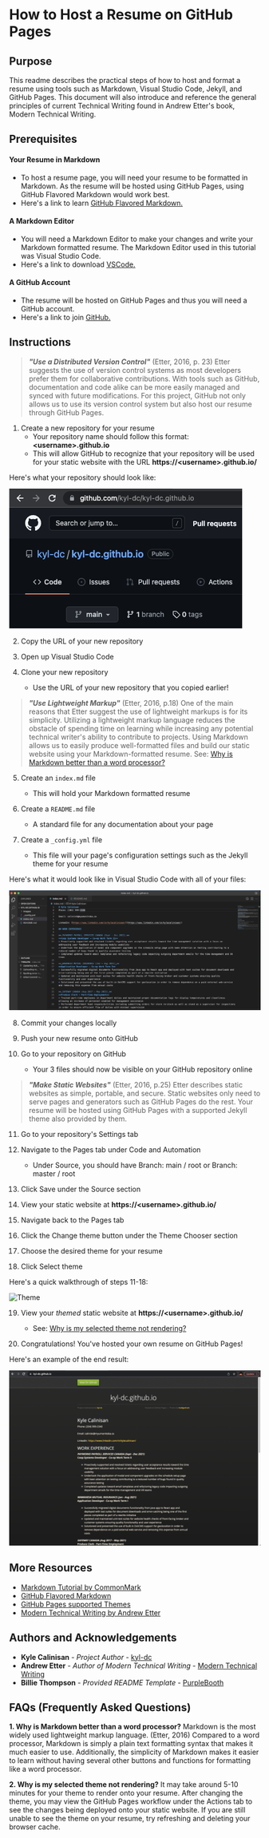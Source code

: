 # How to Host a Resume on GitHub Pages

## Purpose

This readme describes the practical steps of how to host and format a resume using tools such as Markdown, Visual Studio Code, Jekyll, and GitHub Pages. This document will also introduce and reference the general principles of current Technical Writing found in Andrew Etter's book, Modern Technical Writing.

## Prerequisites

#### Your Resume in Markdown
* To host a resume page, you will need your resume to be formatted in Markdown. As the resume will be hosted using GitHub Pages, using GitHub Flavored Markdown would work best.
* Here's a link to learn [GitHub Flavored Markdown.](https://docs.github.com/en/get-started/writing-on-github/getting-started-with-writing-and-formatting-on-github/basic-writing-and-formatting-syntax)

#### A Markdown Editor
* You will need a Markdown Editor to make your changes and write your Markdown formatted resume. The Markdown Editor used in this tutorial was Visual Studio Code.
* Here's a link to download [VSCode.](https://code.visualstudio.com/download)

#### A GitHub Account
* The resume will be hosted on GitHub Pages and thus you will need a GitHub account.
* Here's a link to join [GitHub.](https://github.com/join)

## Instructions

> _**"Use a Distributed Version Control"**_ (Etter, 2016, p. 23)
Etter suggests the use of version control systems as most developers prefer them for collaborative contributions. With tools such as GitHub, documentation and code alike can be more easily managed and synced with future modifications.
For this project, GitHub not only allows us to use its version control system but also host our resume through GitHub Pages.
1. Create a new repository for your resume
    * Your repository name should follow this format: __\<username\>.github.io__
    * This will allow GitHub to recognize that your repository will be used for your static website with the URL __https://\<username\>.github.io/__

Here's what your repository should look like:

![Resume Repo](images/ResumeRepo.png)

2. Copy the URL of your new repository

3. Open up Visual Studio Code

4. Clone your new repository
    * Use the URL of your new repository that you copied earlier!

> _**"Use Lightweight Markup"**_ (Etter, 2016, p.18)
One of the main reasons that Etter suggest the use of lightweight markups is for its simplicity. Utilizing a lightweight markup language reduces the obstacle of spending time on learning while increasing any potential technical writer's ability to contribute to projects.
Using Markdown allows us to easily produce well-formatted files and build our static website using your Markdown-formatted resume.
See: [Why is Markdown better than a word processor?](#faqs-frequently-asked-questions)

5. Create an `index.md` file
    * This will hold your Markdown formatted resume

6. Create a `README.md` file
    * A standard file for any documentation about your page

7. Create a `_config.yml` file
    * This file will your page's configuration settings such as the Jekyll theme for your resume

Here's what it would look like in Visual Studio Code with all of your files:

![Resume Files](images/VSCodeFiles.png)

8. Commit your changes locally

9. Push your new resume onto GitHub

10. Go to your repository on GitHub
    * Your 3 files should now be visible on your GitHub repository online

> _**"Make Static Websites"**_ (Etter, 2016, p.25)
Etter describes static websites as simple, portable, and secure. Static websites only need to serve pages and generators such as GitHub Pages do the rest.
Your resume will be hosted using GitHub Pages with a supported Jekyll theme also provided by them.

11. Go to your repository's Settings tab

12. Navigate to the Pages tab under Code and Automation
    * Under Source, you should have Branch: main / root or Branch: master / root

14. Click Save under the Source section

15. View your static website at __https://\<username\>.github.io/__

15. Navigate back to the Pages tab

16. Click the Change theme button under the Theme Chooser section 

17. Choose the desired theme for your resume

18. Click Select theme

Here's a quick walkthrough of steps 11-18:

![Theme](https://media.giphy.com/media/oVkWwScYiqxGbtRydV/giphy.gif)

19. View your _themed_ static website at __https://\<username\>.github.io/__
    * See: [Why is my selected theme not rendering?](#faqs-frequently-asked-questions)

20. Congratulations! You've hosted your own resume on GitHub Pages!

Here's an example of the end result:

![Kyle Resume](images/ResumeDone.png)

## More Resources
* [Markdown Tutorial by CommonMark](https://commonmark.org/help/tutorial/)
* [GitHub Flavored Markdown](https://docs.github.com/en/get-started/writing-on-github/getting-started-with-writing-and-formatting-on-github/basic-writing-and-formatting-syntax)
* [GitHub Pages supported Themes](https://pages.github.com/themes/)
* [Modern Technical Writing by Andrew Etter](https://www.amazon.ca/Modern-Technical-Writing-Introduction-Documentation-ebook/dp/B01A2QL9SS)

## Authors and Acknowledgements

* **Kyle Calinisan** - _Project Author_ - [kyl-dc](https://github.com/kyl-dc) 
* **Andrew Etter** - _Author of Modern Technical Writing_ - [Modern Technical Writing](https://www.amazon.ca/Modern-Technical-Writing-Introduction-Documentation-ebook/dp/B01A2QL9SS)
* **Billie Thompson** - _Provided README Template_ - [PurpleBooth](https://github.com/PurpleBooth)

## FAQs (Frequently Asked Questions)
**1. Why is Markdown better than a word processor?**
Markdown is the most widely used lightweight markup language. (Etter, 2016) Compared to a word processor, Markdown is simply a plain text formatting syntax that makes it much easier to use. Additionally, the simplicity of Markdown makes it easier to learn without having several other buttons and functions for formatting like a word processor.

**2. Why is my selected theme not rendering?**
It may take around 5-10 minutes for your theme to render onto your resume. After changing the theme, you may view the GitHub Pages workflow under the Actions tab to see the changes being deployed onto your static website. If you are still unable to see the theme on your resume, try refreshing and deleting your browser cache. 
